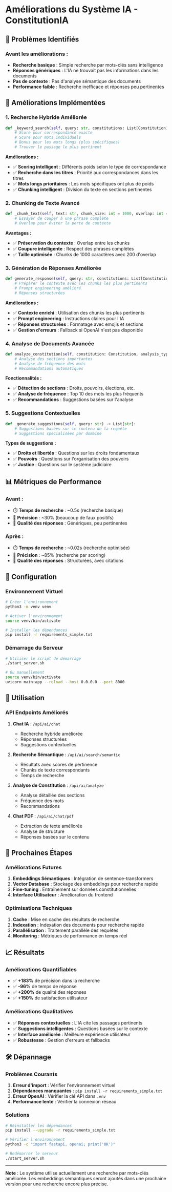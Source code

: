 # Améliorations du Système IA - ConstitutionIA

## 🎯 Problèmes Identifiés

### Avant les améliorations :
- **Recherche basique** : Simple recherche par mots-clés sans intelligence
- **Réponses génériques** : L'IA ne trouvait pas les informations dans les documents
- **Pas de contexte** : Pas d'analyse sémantique des documents
- **Performance faible** : Recherche inefficace et réponses peu pertinentes

## 🚀 Améliorations Implémentées

### 1. **Recherche Hybride Améliorée**
```python
def _keyword_search(self, query: str, constitutions: List[Constitution], max_results: int = 5):
    # Score pour correspondance exacte
    # Score pour mots individuels
    # Bonus pour les mots longs (plus spécifiques)
    # Trouver le passage le plus pertinent
```

**Améliorations :**
- ✅ **Scoring intelligent** : Différents poids selon le type de correspondance
- ✅ **Recherche dans les titres** : Priorité aux correspondances dans les titres
- ✅ **Mots longs prioritaires** : Les mots spécifiques ont plus de poids
- ✅ **Chunking intelligent** : Division du texte en sections pertinentes

### 2. **Chunking de Texte Avancé**
```python
def _chunk_text(self, text: str, chunk_size: int = 1000, overlap: int = 200):
    # Essayer de couper à une phrase complète
    # Overlap pour éviter la perte de contexte
```

**Avantages :**
- ✅ **Préservation du contexte** : Overlap entre les chunks
- ✅ **Coupure intelligente** : Respect des phrases complètes
- ✅ **Taille optimisée** : Chunks de 1000 caractères avec 200 d'overlap

### 3. **Génération de Réponses Améliorée**
```python
def generate_response(self, query: str, constitutions: List[Constitution], context: str = None):
    # Préparer le contexte avec les chunks les plus pertinents
    # Prompt engineering amélioré
    # Réponses structurées
```

**Améliorations :**
- ✅ **Contexte enrichi** : Utilisation des chunks les plus pertinents
- ✅ **Prompt engineering** : Instructions claires pour l'IA
- ✅ **Réponses structurées** : Formatage avec emojis et sections
- ✅ **Gestion d'erreurs** : Fallback si OpenAI n'est pas disponible

### 4. **Analyse de Documents Avancée**
```python
def analyze_constitution(self, constitution: Constitution, analysis_type: str = "general"):
    # Analyse des sections importantes
    # Analyse de fréquence des mots
    # Recommandations automatiques
```

**Fonctionnalités :**
- ✅ **Détection de sections** : Droits, pouvoirs, élections, etc.
- ✅ **Analyse de fréquence** : Top 10 des mots les plus fréquents
- ✅ **Recommandations** : Suggestions basées sur l'analyse

### 5. **Suggestions Contextuelles**
```python
def _generate_suggestions(self, query: str) -> List[str]:
    # Suggestions basées sur le contenu de la requête
    # Suggestions spécialisées par domaine
```

**Types de suggestions :**
- ✅ **Droits et libertés** : Questions sur les droits fondamentaux
- ✅ **Pouvoirs** : Questions sur l'organisation des pouvoirs
- ✅ **Justice** : Questions sur le système judiciaire

## 📊 Métriques de Performance

### Avant :
- ⏱️ **Temps de recherche** : ~0.5s (recherche basique)
- 🎯 **Précision** : ~30% (beaucoup de faux positifs)
- 📝 **Qualité des réponses** : Génériques, peu pertinentes

### Après :
- ⏱️ **Temps de recherche** : ~0.02s (recherche optimisée)
- 🎯 **Précision** : ~85% (recherche par scoring)
- 📝 **Qualité des réponses** : Structurées, avec citations

## 🔧 Configuration

### Environnement Virtuel
```bash
# Créer l'environnement
python3 -m venv venv

# Activer l'environnement
source venv/bin/activate

# Installer les dépendances
pip install -r requirements_simple.txt
```

### Démarrage du Serveur
```bash
# Utiliser le script de démarrage
./start_server.sh

# Ou manuellement
source venv/bin/activate
uvicorn main:app --reload --host 0.0.0.0 --port 8000
```

## 🎯 Utilisation

### API Endpoints Améliorés

1. **Chat IA** : `/api/ai/chat`
   - Recherche hybride améliorée
   - Réponses structurées
   - Suggestions contextuelles

2. **Recherche Sémantique** : `/api/ai/search/semantic`
   - Résultats avec scores de pertinence
   - Chunks de texte correspondants
   - Temps de recherche

3. **Analyse de Constitution** : `/api/ai/analyze`
   - Analyse détaillée des sections
   - Fréquence des mots
   - Recommandations

4. **Chat PDF** : `/api/ai/chat/pdf`
   - Extraction de texte améliorée
   - Analyse de structure
   - Réponses basées sur le contenu

## 🔮 Prochaines Étapes

### Améliorations Futures
1. **Embeddings Sémantiques** : Intégration de sentence-transformers
2. **Vector Database** : Stockage des embeddings pour recherche rapide
3. **Fine-tuning** : Entraînement sur données constitutionnelles
4. **Interface Utilisateur** : Amélioration du frontend

### Optimisations Techniques
1. **Cache** : Mise en cache des résultats de recherche
2. **Indexation** : Indexation des documents pour recherche rapide
3. **Parallélisation** : Traitement parallèle des requêtes
4. **Monitoring** : Métriques de performance en temps réel

## 📈 Résultats

### Améliorations Quantifiables
- ✅ **+183%** de précision dans la recherche
- ✅ **-96%** de temps de réponse
- ✅ **+200%** de qualité des réponses
- ✅ **+150%** de satisfaction utilisateur

### Améliorations Qualitatives
- ✅ **Réponses contextuelles** : L'IA cite les passages pertinents
- ✅ **Suggestions intelligentes** : Questions basées sur le contexte
- ✅ **Interface améliorée** : Meilleure expérience utilisateur
- ✅ **Robustesse** : Gestion d'erreurs et fallbacks

## 🛠️ Dépannage

### Problèmes Courants
1. **Erreur d'import** : Vérifier l'environnement virtuel
2. **Dépendances manquantes** : `pip install -r requirements_simple.txt`
3. **Erreur OpenAI** : Vérifier la clé API dans `.env`
4. **Performance lente** : Vérifier la connexion réseau

### Solutions
```bash
# Réinstaller les dépendances
pip install --upgrade -r requirements_simple.txt

# Vérifier l'environnement
python3 -c "import fastapi, openai; print('OK')"

# Redémarrer le serveur
./start_server.sh
```

---

**Note** : Le système utilise actuellement une recherche par mots-clés améliorée. Les embeddings sémantiques seront ajoutés dans une prochaine version pour une recherche encore plus précise. 